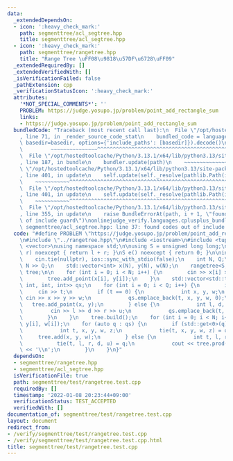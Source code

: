 ```yaml
---
data:
  _extendedDependsOn:
  - icon: ':heavy_check_mark:'
    path: segmenttree/acl_segtree.hpp
    title: segmenttree/acl_segtree.hpp
  - icon: ':heavy_check_mark:'
    path: segmenttree/rangetree.hpp
    title: "Range Tree \uFF08\u9818\u57DF\u6728\uFF09"
  _extendedRequiredBy: []
  _extendedVerifiedWith: []
  _isVerificationFailed: false
  _pathExtension: cpp
  _verificationStatusIcon: ':heavy_check_mark:'
  attributes:
    '*NOT_SPECIAL_COMMENTS*': ''
    PROBLEM: https://judge.yosupo.jp/problem/point_add_rectangle_sum
    links:
    - https://judge.yosupo.jp/problem/point_add_rectangle_sum
  bundledCode: "Traceback (most recent call last):\n  File \"/opt/hostedtoolcache/Python/3.13.1/x64/lib/python3.13/site-packages/onlinejudge_verify/documentation/build.py\"\
    , line 71, in _render_source_code_stat\n    bundled_code = language.bundle(stat.path,\
    \ basedir=basedir, options={'include_paths': [basedir]}).decode()\n          \
    \         ~~~~~~~~~~~~~~~^^^^^^^^^^^^^^^^^^^^^^^^^^^^^^^^^^^^^^^^^^^^^^^^^^^^^^^^^^^^^^^^^^\n\
    \  File \"/opt/hostedtoolcache/Python/3.13.1/x64/lib/python3.13/site-packages/onlinejudge_verify/languages/cplusplus.py\"\
    , line 187, in bundle\n    bundler.update(path)\n    ~~~~~~~~~~~~~~^^^^^^\n  File\
    \ \"/opt/hostedtoolcache/Python/3.13.1/x64/lib/python3.13/site-packages/onlinejudge_verify/languages/cplusplus_bundle.py\"\
    , line 401, in update\n    self.update(self._resolve(pathlib.Path(included), included_from=path))\n\
    \    ~~~~~~~~~~~^^^^^^^^^^^^^^^^^^^^^^^^^^^^^^^^^^^^^^^^^^^^^^^^^^^^^^^^^^^\n\
    \  File \"/opt/hostedtoolcache/Python/3.13.1/x64/lib/python3.13/site-packages/onlinejudge_verify/languages/cplusplus_bundle.py\"\
    , line 401, in update\n    self.update(self._resolve(pathlib.Path(included), included_from=path))\n\
    \    ~~~~~~~~~~~^^^^^^^^^^^^^^^^^^^^^^^^^^^^^^^^^^^^^^^^^^^^^^^^^^^^^^^^^^^\n\
    \  File \"/opt/hostedtoolcache/Python/3.13.1/x64/lib/python3.13/site-packages/onlinejudge_verify/languages/cplusplus_bundle.py\"\
    , line 355, in update\n    raise BundleErrorAt(path, i + 1, \"found codes out\
    \ of include guard\")\nonlinejudge_verify.languages.cplusplus_bundle.BundleErrorAt:\
    \ segmenttree/acl_segtree.hpp: line 37: found codes out of include guard\n"
  code: "#define PROBLEM \"https://judge.yosupo.jp/problem/point_add_rectangle_sum\"\
    \n#include \"../rangetree.hpp\"\n#include <iostream>\n#include <tuple>\n#include\
    \ <vector>\nusing namespace std;\n\nusing S = unsigned long long;\nS op(S l, S\
    \ r) noexcept { return l + r; }\nS e() noexcept { return 0; }\n\nint main() {\n\
    \    cin.tie(nullptr), ios::sync_with_stdio(false);\n    int N, Q;\n    cin >>\
    \ N >> Q;\n    std::vector<int> x(N), y(N), w(N);\n    rangetree<S, op, e, int>\
    \ tree;\n\n    for (int i = 0; i < N; i++) {\n        cin >> x[i] >> y[i] >> w[i];\n\
    \        tree.add_point(x[i], y[i]);\n    }\n    std::vector<std::tuple<int, int,\
    \ int, int, int>> qs;\n    for (int i = 0; i < Q; i++) {\n        int t;\n   \
    \     cin >> t;\n        if (t == 0) {\n            int x, y, w;\n           \
    \ cin >> x >> y >> w;\n            qs.emplace_back(t, x, y, w, 0);\n         \
    \   tree.add_point(x, y);\n        } else {\n            int l, d, r, u;\n   \
    \         cin >> l >> d >> r >> u;\n            qs.emplace_back(t, l, r, d, u);\n\
    \        }\n    }\n    tree.build();\n    for (int i = 0; i < N; i++) tree.add(x[i],\
    \ y[i], w[i]);\n    for (auto q : qs) {\n        if (std::get<0>(q) == 0) {\n\
    \            int t, x, y, w, z;\n            tie(t, x, y, w, z) = q;\n       \
    \     tree.add(x, y, w);\n        } else {\n            int t, l, r, d, u;\n \
    \           tie(t, l, r, d, u) = q;\n            cout << tree.prod(l, r, d, u)\
    \ << '\\n';\n        }\n    }\n}"
  dependsOn:
  - segmenttree/rangetree.hpp
  - segmenttree/acl_segtree.hpp
  isVerificationFile: true
  path: segmenttree/test/rangetree.test.cpp
  requiredBy: []
  timestamp: '2022-01-08 20:23:44+09:00'
  verificationStatus: TEST_ACCEPTED
  verifiedWith: []
documentation_of: segmenttree/test/rangetree.test.cpp
layout: document
redirect_from:
- /verify/segmenttree/test/rangetree.test.cpp
- /verify/segmenttree/test/rangetree.test.cpp.html
title: segmenttree/test/rangetree.test.cpp
---
```

